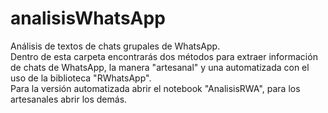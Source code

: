 # analisisWhatsApp
Análisis de textos de chats grupales de WhatsApp.<br>
Dentro de esta carpeta encontrarás dos métodos para extraer información de chats de WhatsApp, la manera "artesanal" y una automatizada con el uso de la biblioteca "RWhatsApp".<br>
Para la versión automatizada abrir el notebook "AnalisisRWA", para los artesanales abrir los demás.
